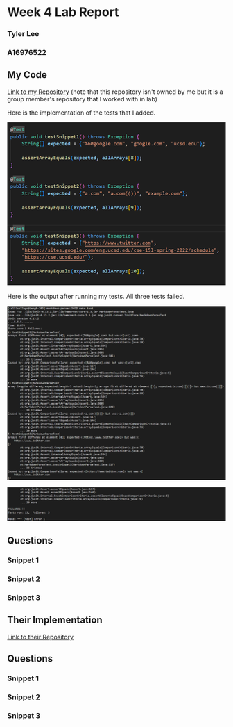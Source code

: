 # Week 4 Lab Report

### Tyler Lee
### A16976522

## My Code
[Link to my Repository](https://github.com/dfigueroag/markdown-parser)
(note that this repository isn't owned by me but it is a group member's repository that I worked with in lab)

Here is the implementation of the tests that I added.

![Added Tests](myaddedtests.png)

Here is the output after running my tests. All three tests failed.

![My Failed Tests 1](myfailedtests.png)

![My Failed Tests 2](myfailedtests2.png)

## Questions
### Snippet 1

### Snippet 2

### Snippet 3

## Their Implementation
[Link to their Repository](https://github.com/astoriama/markdown-parser)

## Questions
### Snippet 1

### Snippet 2

### Snippet 3
